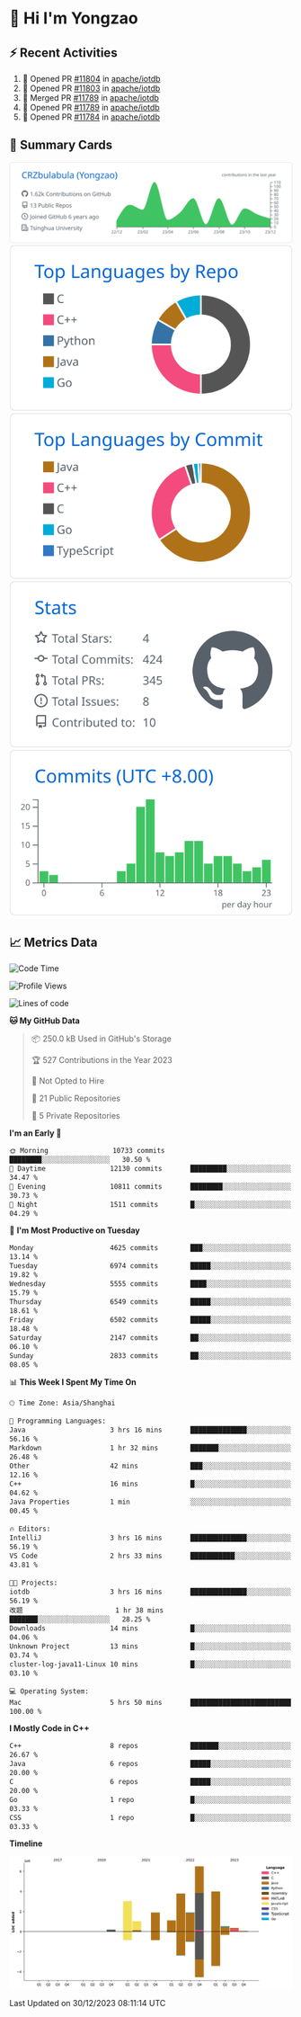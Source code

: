 # 👋 Hi I'm Yongzao

## ⚡ Recent Activities
<!--START_SECTION:activity-->
1. 💪 Opened PR [#11804](https://github.com/apache/iotdb/pull/11804) in [apache/iotdb](https://github.com/apache/iotdb)
2. 💪 Opened PR [#11803](https://github.com/apache/iotdb/pull/11803) in [apache/iotdb](https://github.com/apache/iotdb)
3. 🎉 Merged PR [#11789](https://github.com/apache/iotdb/pull/11789) in [apache/iotdb](https://github.com/apache/iotdb)
4. 💪 Opened PR [#11789](https://github.com/apache/iotdb/pull/11789) in [apache/iotdb](https://github.com/apache/iotdb)
5. 💪 Opened PR [#11784](https://github.com/apache/iotdb/pull/11784) in [apache/iotdb](https://github.com/apache/iotdb)
<!--END_SECTION:activity-->

## 🎑 Summary Cards

[![](https://raw.githubusercontent.com/CRZbulabula/CRZbulabula/main/profile-summary-card-output/github/0-profile-details.svg)](https://github.com/vn7n24fzkq/github-profile-summary-cards)
[![](https://raw.githubusercontent.com/CRZbulabula/CRZbulabula/main/profile-summary-card-output/github/1-repos-per-language.svg)](https://github.com/vn7n24fzkq/github-profile-summary-cards) [![](https://raw.githubusercontent.com/CRZbulabula/CRZbulabula/main/profile-summary-card-output/github/2-most-commit-language.svg)](https://github.com/vn7n24fzkq/github-profile-summary-cards)
[![](https://raw.githubusercontent.com/CRZbulabula/CRZbulabula/main/profile-summary-card-output/github/3-stats.svg)](https://github.com/vn7n24fzkq/github-profile-summary-cards) [![](https://raw.githubusercontent.com/CRZbulabula/CRZbulabula/main/profile-summary-card-output/github/4-productive-time.svg)](https://github.com/vn7n24fzkq/github-profile-summary-cards)

## 📈 Metrics Data

<!--START_SECTION:waka-->
![Code Time](http://img.shields.io/badge/Code%20Time-526%20hrs%2011%20mins-blue)

![Profile Views](http://img.shields.io/badge/Profile%20Views-0-blue)

![Lines of code](https://img.shields.io/badge/From%20Hello%20World%20I%27ve%20Written-24.2%20million%20lines%20of%20code-blue)

**🐱 My GitHub Data** 

> 📦 250.0 kB Used in GitHub's Storage 
 > 
> 🏆 527 Contributions in the Year 2023
 > 
> 🚫 Not Opted to Hire
 > 
> 📜 21 Public Repositories 
 > 
> 🔑 5 Private Repositories 
 > 
**I'm an Early 🐤** 

```text
🌞 Morning                10733 commits       ████████░░░░░░░░░░░░░░░░░   30.50 % 
🌆 Daytime                12130 commits       █████████░░░░░░░░░░░░░░░░   34.47 % 
🌃 Evening                10811 commits       ████████░░░░░░░░░░░░░░░░░   30.73 % 
🌙 Night                  1511 commits        █░░░░░░░░░░░░░░░░░░░░░░░░   04.29 % 
```
📅 **I'm Most Productive on Tuesday** 

```text
Monday                   4625 commits        ███░░░░░░░░░░░░░░░░░░░░░░   13.14 % 
Tuesday                  6974 commits        █████░░░░░░░░░░░░░░░░░░░░   19.82 % 
Wednesday                5555 commits        ████░░░░░░░░░░░░░░░░░░░░░   15.79 % 
Thursday                 6549 commits        █████░░░░░░░░░░░░░░░░░░░░   18.61 % 
Friday                   6502 commits        █████░░░░░░░░░░░░░░░░░░░░   18.48 % 
Saturday                 2147 commits        ██░░░░░░░░░░░░░░░░░░░░░░░   06.10 % 
Sunday                   2833 commits        ██░░░░░░░░░░░░░░░░░░░░░░░   08.05 % 
```


📊 **This Week I Spent My Time On** 

```text
🕑︎ Time Zone: Asia/Shanghai

💬 Programming Languages: 
Java                     3 hrs 16 mins       ██████████████░░░░░░░░░░░   56.16 % 
Markdown                 1 hr 32 mins        ███████░░░░░░░░░░░░░░░░░░   26.48 % 
Other                    42 mins             ███░░░░░░░░░░░░░░░░░░░░░░   12.16 % 
C++                      16 mins             █░░░░░░░░░░░░░░░░░░░░░░░░   04.62 % 
Java Properties          1 min               ░░░░░░░░░░░░░░░░░░░░░░░░░   00.45 % 

🔥 Editors: 
IntelliJ                 3 hrs 16 mins       ██████████████░░░░░░░░░░░   56.19 % 
VS Code                  2 hrs 33 mins       ███████████░░░░░░░░░░░░░░   43.81 % 

🐱‍💻 Projects: 
iotdb                    3 hrs 16 mins       ██████████████░░░░░░░░░░░   56.19 % 
改题                       1 hr 38 mins        ███████░░░░░░░░░░░░░░░░░░   28.25 % 
Downloads                14 mins             █░░░░░░░░░░░░░░░░░░░░░░░░   04.06 % 
Unknown Project          13 mins             █░░░░░░░░░░░░░░░░░░░░░░░░   03.74 % 
cluster-log-java11-Linux 10 mins             █░░░░░░░░░░░░░░░░░░░░░░░░   03.10 % 

💻 Operating System: 
Mac                      5 hrs 50 mins       █████████████████████████   100.00 % 
```

**I Mostly Code in C++** 

```text
C++                      8 repos             ███████░░░░░░░░░░░░░░░░░░   26.67 % 
Java                     6 repos             █████░░░░░░░░░░░░░░░░░░░░   20.00 % 
C                        6 repos             █████░░░░░░░░░░░░░░░░░░░░   20.00 % 
Go                       1 repo              █░░░░░░░░░░░░░░░░░░░░░░░░   03.33 % 
CSS                      1 repo              █░░░░░░░░░░░░░░░░░░░░░░░░   03.33 % 
```



**Timeline**

![Lines of Code chart](https://raw.githubusercontent.com/CRZbulabula/CRZbulabula/main/assets/bar_graph.png)


 Last Updated on 30/12/2023 08:11:14 UTC
<!--END_SECTION:waka-->

